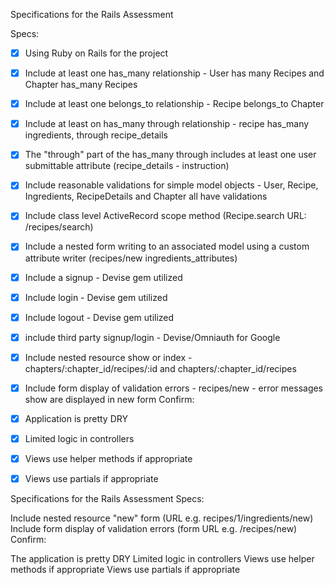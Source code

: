 Specifications for the Rails Assessment 

Specs: 

- [X] Using Ruby on Rails for the project 
- [X] Include at least one has_many relationship - User has many Recipes and Chapter has_many Recipes 
- [X] Include at least one belongs_to relationship - Recipe belongs_to Chapter
- [X] Include at least on has_many through relationship - recipe has_many ingredients, through recipe_details 
- [X] The "through" part of the has_many through includes at least one user submittable attribute (recipe_details - instruction)
- [X] Include reasonable validations for simple model objects - User, Recipe, Ingredients, RecipeDetails and Chapter all have validations
- [X] Include class level ActiveRecord scope method (Recipe.search URL: /recipes/search)
- [X] Include a nested form writing to an associated model using a custom attribute writer (recipes/new ingredients_attributes)
- [X] Include a signup - Devise gem utilized 
- [X] Include login - Devise gem utilized 
- [X] Include logout - Devise gem utilized 
- [X] include third party signup/login - Devise/Omniauth for Google
- [X] Include nested resource show or index - chapters/:chapter_id/recipes/:id and chapters/:chapter_id/recipes
- [X] Include form display of validation errors - recipes/new - error messages show are displayed in new form 
Confirm: 
- [X] Application is pretty DRY 
- [X] Limited logic in controllers 
- [X] Views use helper methods if appropriate 
- [X] Views use partials if appropriate 
 

 Specifications for the Rails Assessment
Specs:

 
 
 
 
 Include nested resource "new" form (URL e.g. recipes/1/ingredients/new)
 Include form display of validation errors (form URL e.g. /recipes/new)
Confirm:

 The application is pretty DRY
 Limited logic in controllers
 Views use helper methods if appropriate
 Views use partials if appropriate